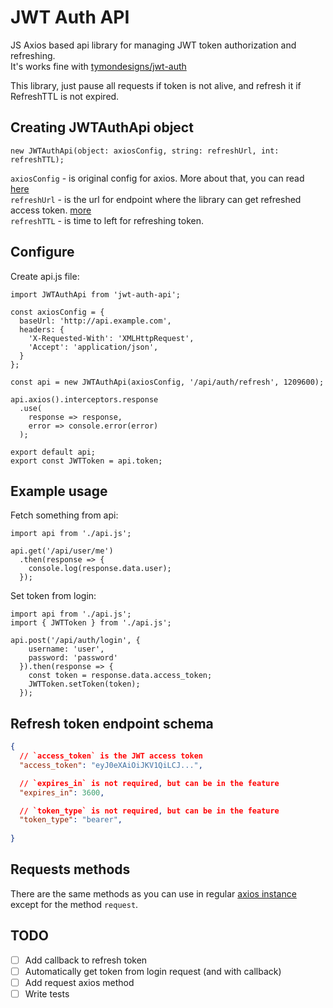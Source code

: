 # JWT Auth API

JS Axios based api library for managing JWT token authorization and refreshing.  
It's works fine with [tymondesigns/jwt-auth](https://github.com/tymondesigns/jwt-auth)

This library, just pause all requests if token is not alive, and refresh it if RefreshTTL is not expired.

## Creating JWTAuthApi object
``` JS
new JWTAuthApi(object: axiosConfig, string: refreshUrl, int: refreshTTL);
```
`axiosConfig` - is original config for axios. More about that, you can read [here](https://github.com/axios/axios#request-config)  
`refreshUrl` - is the url for endpoint where the library can get refreshed access token. [more](#refresh-token-endpoint-schema)  
`refreshTTL` - is time to left for refreshing token. 

## Configure
Create api.js file:
``` JS
import JWTAuthApi from 'jwt-auth-api';

const axiosConfig = {
  baseUrl: 'http://api.example.com',
  headers: {
    'X-Requested-With': 'XMLHttpRequest',
    'Accept': 'application/json',
  }
};

const api = new JWTAuthApi(axiosConfig, '/api/auth/refresh', 1209600);

api.axios().interceptors.response
  .use(
    response => response,
    error => console.error(error)
  );

export default api;  
export const JWTToken = api.token;
```
## Example usage
Fetch something from api:
``` JS
import api from './api.js';

api.get('/api/user/me')
  .then(response => {
    console.log(response.data.user);
  });
```
Set token from login:
``` JS
import api from './api.js';
import { JWTToken } from './api.js';

api.post('/api/auth/login', {
    username: 'user',
    password: 'password'
  }).then(response => {
    const token = response.data.access_token;
    JWTToken.setToken(token);
  });
```

## Refresh token endpoint schema
``` JSON
{
  // `access_token` is the JWT access token
  "access_token": "eyJ0eXAiOiJKV1QiLCJ...",

  // `expires_in` is not required, but can be in the feature
  "expires_in": 3600,

  // `token_type` is not required, but can be in the feature
  "token_type": "bearer",
  
}
```
## Requests methods
There are the same methods as you can use in regular [axios instance](https://github.com/axios/axios#instance-methods) except for the method `request`.

## TODO
- [ ] Add callback to refresh token
- [ ] Automatically get token from login request (and with callback)
- [ ] Add request axios method
- [ ] Write tests